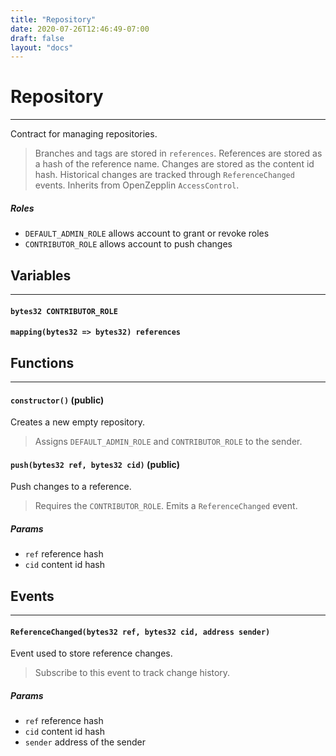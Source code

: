```yaml
---
title: "Repository"
date: 2020-07-26T12:46:49-07:00
draft: false
layout: "docs"
---
```


# Repository
---

Contract for managing repositories.

> Branches and tags are stored in `references`.
References are stored as a hash of the reference name.
Changes are stored as the content id hash.
Historical changes are tracked through `ReferenceChanged` events.
Inherits from OpenZepplin `AccessControl`.
##### Roles
- `DEFAULT_ADMIN_ROLE` allows account to grant or revoke roles 
- `CONTRIBUTOR_ROLE` allows account to push changes



## Variables
---

#### `bytes32 CONTRIBUTOR_ROLE`
#### `mapping(bytes32 => bytes32) references`


## Functions
---

#### `constructor()` (public)
Creates a new empty repository.

> Assigns `DEFAULT_ADMIN_ROLE` and `CONTRIBUTOR_ROLE` to the sender.
#### `push(bytes32 ref, bytes32 cid)` (public)
Push changes to a reference.

> Requires the `CONTRIBUTOR_ROLE`. Emits a `ReferenceChanged` event.
##### Params
- `ref` reference hash
- `cid` content id hash

## Events
---

#### `ReferenceChanged(bytes32 ref, bytes32 cid, address sender)`
Event used to store reference changes.

> Subscribe to this event to track change history.
##### Params
- `ref` reference hash
- `cid` content id hash
- `sender` address of the sender
